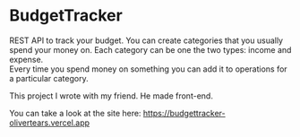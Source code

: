 # BudgetTracker

REST API to track your budget. You can create categories that you usually spend your money on. Each category can be one the two types: income and expense.  
Every time you spend money on something you can add it to operations for a particular category.



This project I wrote with my friend. He made front-end.

You can take a look at the site here: https://budgettracker-olivertears.vercel.app

